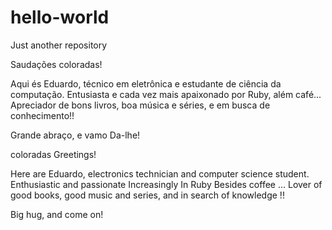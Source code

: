 # hello-world
Just another repository

Saudações coloradas!

Aqui és Eduardo, técnico em eletrônica e estudante de ciência da computação. Entusiasta e cada vez mais apaixonado por Ruby, além café...
Apreciador de bons livros, boa música e séries, e em busca de conhecimento!!

Grande abraço, e vamo Da-lhe!


coloradas Greetings!

Here are Eduardo, electronics technician and computer science student. Enthusiastic and passionate Increasingly In Ruby Besides coffee ...
Lover of good books, good music and series, and in search of knowledge !!

Big hug, and come on!
